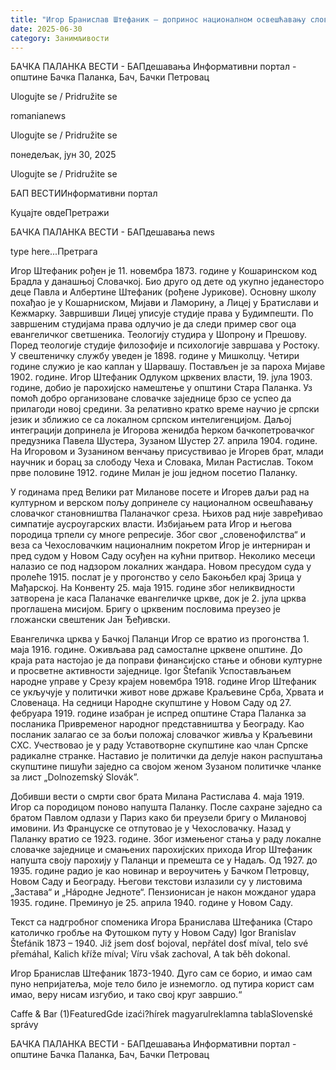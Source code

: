 ```yaml
---
title: "Игор Бранислав Штефаник – допринос националном освешћавању словачког становништва Паланачког среза"
date: 2025-06-30
category: Занимљивости
---
```


БАЧКА ПАЛАНКА ВЕСТИ - БАПдешавања Информативни портал - општине Бачка Паланка, Бач, Бачки Петровац

Ulogujte se / Pridružite se

romanianews

Ulogujte se / Pridružite se

понедељак, јун 30, 2025

Ulogujte se / Pridružite se

БАП ВЕСТИИнформативни портал

Куцајте овдеПретражи

БАЧКА ПАЛАНКА ВЕСТИ - БАПдешавања news

type here...Претрага

Игор Штефаник рођен је 11. новембра 1873. године у Кошаринском код Брадла у данашњој Словачкој. Био друго од дете од укупно једанесторо деце Павла и Албертине Штефаник (рођене Јурикове). Основну школу похађао је у Кошарниском, Мијави и Ламорину, а Лицеј у Братислави и Кежмарку. Завршивши Лицеј уписује студије права у Будимпешти. По завршеним студијама права одлучио је да следи пример свог оца евангеличког светшеника. Теологију студира у Шопрону и Прешову. Поред теологије студије филозофије и психологије завршава у Ростоку. У свештеничку службу уведен је 1898. године у Мишколцу. Четири године служио је као каплан у Шарвашу. Постављен је за пароха Мијаве 1902. године.
Игор Штефаник
Одлуком црквених власти, 19. јула 1903. године, добио је парохијско намештење у општини Стара Паланка. Уз помоћ добро организоване словачке заједнице брзо се успео да прилагоди новој средини. За релативно кратко време научио је српски језик и зближио се са локалном српском интелигенцијом. Даљој интеграцији допринела је Игорова женидба ћерком бачкопетровачког предузника Павела Шустера, Зузаном Шустер 27. априла 1904. године. На Игоровом и Зузанином венчању присуствивао је Игорев брат, млади научник и борац за слободу Чеха и Словака, Милан Растислав. Током прве половине 1912. године Милан је још једном посетио Паланку.


У годинама пред Велики рат Миланове посете и Игорев даљи рад на културном и верском пољу допринеле су националном освешћавању словачког становништва Паланачког среза. Њихов рад није завређивао симпатије аусроугарских власти. Избијањем рата Игор и његова породица трпели су многе репресије. Због свог „словенофилства“ и веза са Чехословачким националним покретом Игор је интерниран и пред судом у Новом Саду осуђен на кућни притвор. Неколико месеци налазио се под надзором локалних жандара. Новом пресудом суда у пролеће 1915. послат је у прогонство у село Бакоњбел крај Зрица у Мађарској. На Конвенту 25. маја 1915. године због неликвидности затворена је каса Паланачке евангеличке цркве, док је 2. јула црква проглашена мисијом. Бригу о црквеним пословима преузео је гложански свештеник Јан Ђеђивски.


Евангеличка црква у Бачкој Паланци
Игор се вратио из прогонства 1. маја 1916. године. Оживљава рад самосталне црквене општине. До краја рата настојао је да поправи финансијско стање и обнови културне и просветне активности заједнице.
Igor Štefanik
Успостављањем народне управе у Срезу крајем новембра 1918. године Игор Штефаник се укључује у политички живот нове државе Краљевине Срба, Хрвата и Словенаца. На седници Народне скупштине у Новом Саду од 27. фебруара 1919. године изабран је испред општине Стара Паланка за посланика Привременог народног представништва у Београду. Као посланик залагао се за бољи положај словачког живља у Краљевини СХС. Учествовао је у раду Уставотворне скупштине као члан Српске радикалне странке. Наставио је политички да делује након распуштања скупштине пишући заједно са својом женом Зузаном политичке чланке за лист „Dolnozemský Slovák”.


Добивши вести о смрти свог брата Милана Растислава 4. маја 1919. Игор са породицом поново напушта Паланку. После сахране заједно са братом Павлом одлази у Париз како би преузели бригу о Милановој имовини. Из Француске се отпутовао је у Чехословачку. Назад у Паланку вратио се 1923. године. Због измењеног стања у раду локалне словачке заједнице и смањених парохијских прихода Игор Штефаник напушта своју парохију у Паланци и премешта се у Надаљ. Од 1927. до 1935. године радио је као новинар и вероучитењ у Бачком Петровцу, Новом Саду и Београду. Његови текстови излазили су у листовима „Застава“ и „Нáродне Једноте“. Пензионисан је након можданог удара 1935. године. Преминуо је 25. априла 1940. године у Новом Саду.

Текст са надгробног споменика Игора Бранислава Штефаника
(Старо католичко гробље на Футошком путу у Новом Саду)
Igor Branislav Štefánik 1873 – 1940.
Již jsem dosť bojoval,
nepřátel dosť míval,
telo své přemáhal,
Kalich kříže míval;
Víru však zachoval,
A tak běh dokonal.

Игор Бранислав Штефаник 1873-1940.
Дуго сам се борио,
и имао сам пуно непријатеља,
моје тело било је изнемогло.
од путира корист сам имао,
веру нисам изгубио,
и тако свој круг завршио.“

Caffe & Bar (1)FeaturedGde izaći?hírek magyarulreklamna tablaSlovenské správy

БАЧКА ПАЛАНКА ВЕСТИ - БАПдешавања Информативни портал - општине Бачка Паланка, Бач, Бачки Петровац
